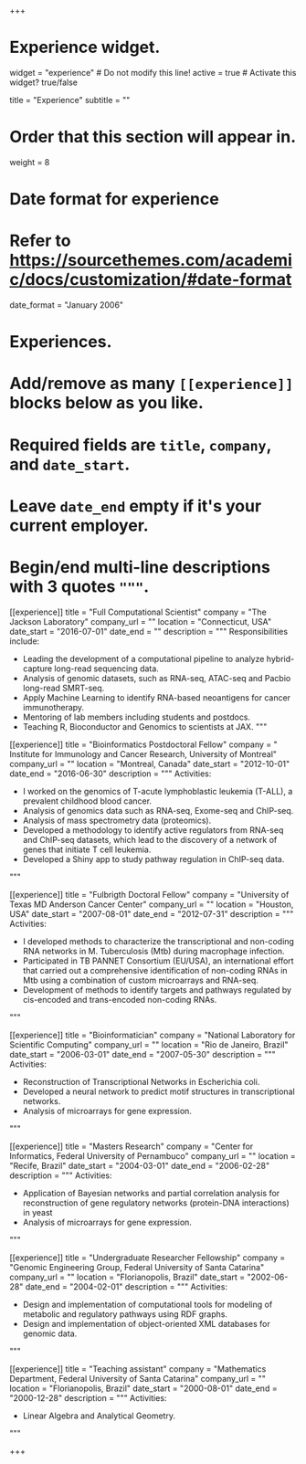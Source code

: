 +++
# Experience widget.
widget = "experience"  # Do not modify this line!
active = true  # Activate this widget? true/false

title = "Experience"
subtitle = ""

# Order that this section will appear in.
weight = 8

# Date format for experience
#   Refer to https://sourcethemes.com/academic/docs/customization/#date-format
date_format = "January 2006"

# Experiences.
#   Add/remove as many `[[experience]]` blocks below as you like.
#   Required fields are `title`, `company`, and `date_start`.
#   Leave `date_end` empty if it's your current employer.
#   Begin/end multi-line descriptions with 3 quotes `"""`.
[[experience]]
  title = "Full Computational Scientist"
  company = "The Jackson Laboratory"
  company_url = ""
  location = "Connecticut, USA"
  date_start = "2016-07-01"
  date_end = ""
  description = """
  Responsibilities include:
  
  * Leading the development of a computational pipeline to analyze hybrid-capture long-read sequencing data.
  * Analysis of genomic datasets, such as RNA-seq, ATAC-seq and Pacbio long-read SMRT-seq.
  * Apply Machine Learning to identify RNA-based neoantigens for cancer immunotherapy. 
  * Mentoring of lab members including students and postdocs.
  * Teaching R, Bioconductor and Genomics to scientists at JAX.
  """

[[experience]]
  title = "Bioinformatics Postdoctoral Fellow"
  company = " Institute for Immunology and Cancer Research, University of Montreal"
  company_url = ""
  location = "Montreal, Canada"
  date_start = "2012-10-01"
  date_end = "2016-06-30"
  description = """
  Activities:
  
  * I worked on the genomics of T-acute lymphoblastic leukemia (T-ALL), a prevalent childhood blood cancer.
  * Analysis of genomics data such as RNA-seq, Exome-seq and ChIP-seq. 
  * Analysis of mass spectrometry data (proteomics).
  * Developed a methodology to identify active regulators from RNA-seq and ChIP-seq datasets, which lead to the discovery of a network of genes that initiate T cell leukemia.  
  * Developed a Shiny app to study pathway regulation in ChIP-seq data.
  
  """

[[experience]]
  title = "Fulbrigth Doctoral Fellow"
  company = "University of Texas MD Anderson Cancer Center"
  company_url = ""
  location = "Houston, USA"
  date_start = "2007-08-01"
  date_end = "2012-07-31"
  description = """
  Activities:
  
  * I developed methods to characterize the transcriptional and non-coding RNA networks in M. Tuberculosis (Mtb) during macrophage infection.
  * Participated in TB PANNET Consortium (EU/USA), an international effort that carried out a comprehensive identification of non-coding RNAs in Mtb using a combination of custom microarrays and RNA-seq.
  * Development of methods to identify targets and pathways regulated by cis-encoded and trans-encoded non-coding RNAs.
  
  """

[[experience]]
  title = "Bioinformatician"
  company = "National Laboratory for Scientific Computing"
  company_url = ""
  location = "Rio de Janeiro, Brazil"
  date_start = "2006-03-01"
  date_end = "2007-05-30"
  description = """
  Activities:
  
  * Reconstruction of Transcriptional Networks in Escherichia coli.
  * Developed a neural network to predict motif structures in transcriptional networks.
  * Analysis of microarrays for gene expression.
  
  """
  
[[experience]]
  title = "Masters Research"
  company = "Center for Informatics, Federal University of Pernambuco"
  company_url = ""
  location = "Recife, Brazil"
  date_start = "2004-03-01"
  date_end = "2006-02-28"
  description = """
  Activities:
  
  * Application of Bayesian networks and partial correlation analysis for reconstruction of gene regulatory networks (protein-DNA interactions) in yeast
  * Analysis of microarrays for gene expression.

  """

[[experience]]
  title = "Undergraduate Researcher Fellowship"
  company = "Genomic Engineering Group, Federal University of Santa Catarina"
  company_url = ""
  location = "Florianopolis, Brazil"
  date_start = "2002-06-28"
  date_end = "2004-02-01"
  description = """
  Activities:
  
  * Design and implementation of computational tools for modeling of metabolic and regulatory pathways using RDF graphs.
  * Design and implementation of object-oriented XML databases for genomic data.

  """

[[experience]]
  title = "Teaching assistant"
  company = "Mathematics Department, Federal University of Santa Catarina"
  company_url = ""
  location = "Florianopolis, Brazil"
  date_start = "2000-08-01"
  date_end = "2000-12-28"
  description = """
  Activities:
  
  * Linear Algebra and Analytical Geometry.

  """


+++
